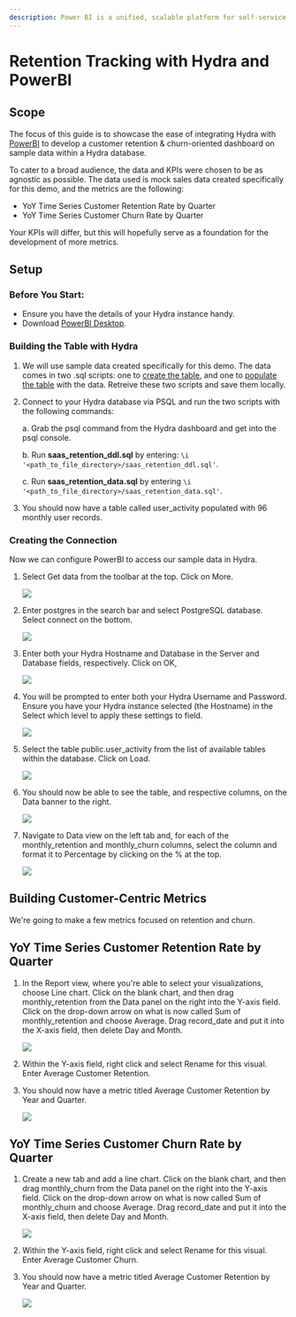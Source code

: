 ```yaml
---
description: Power BI is a unified, scalable platform for self-service and enterprise business intelligence (BI) created and maintained by Microsoft.
---
```


# Retention Tracking with Hydra and PowerBI

## Scope
The focus of this guide is to showcase the ease of integrating Hydra with [PowerBI](https://powerbi.microsoft.com/en-ca/) to develop a customer retention & churn-oriented dashboard on sample data within a Hydra database.

To cater to a broad audience, the data and KPIs were chosen to be as agnostic as possible. The data used is mock sales data created specifically for this demo, and the metrics are the following:

* YoY Time Series Customer Retention Rate by Quarter 
* YoY Time Series Customer Churn Rate by Quarter

Your KPIs will differ, but this will hopefully serve as a foundation for the development of more metrics.

## Setup

### Before You Start:
- Ensure you have the details of your Hydra instance handy.
- Download [PowerBI Desktop](https://powerbi.microsoft.com/en-us/desktop/).


### Building the Table with Hydra

1. We will use sample data created specifically for this demo. The data comes in two .sql scripts: one to [create the table](), and one to [populate the table]() with the data. Retreive these two scripts and save them locally.

2. Connect to your Hydra database via PSQL and run the two scripts with the following commands:

	a. Grab the psql command from the Hydra dashboard and get into the psql console.

	b. Run **saas_retention_ddl.sql** by entering: `\i '<path_to_file_directory>/saas_retention_ddl.sql'`.

    c. Run **saas_retention_data.sql** by entering `\i '<path_to_file_directory>/saas_retention_data.sql'`.

3. You should now have a table called user_activity populated with 96 monthly user records.


### Creating the Connection

Now we can configure PowerBI to access our sample data in Hydra.

1. Select Get data from the toolbar at the top. Click on More.

    ![](/.gitbook/assets/.saas-retention-powerbi/get_data_more.png)

2. Enter postgres in the search bar and select PostgreSQL database. Select connect on the bottom.

    ![](/.gitbook/assets/.saas-retention-powerbi/get_data_postgres.png)

3. Enter both your Hydra Hostname and Database in the Server and Database fields, respectively. Click on OK,

    ![](/.gitbook/assets/.saas-retention-powerbi/get_data_hydra_host_db.png)

4. You will be prompted to enter both your Hydra Username and Password. Ensure you have your Hydra instance selected (the Hostname) in the Select which level to apply these settings to field.

	![](/.gitbook/assets/.saas-retention-powerbi/get_data_hydra_username_password.png)

5. Select the table public.user_activity from the list of available tables within the database. Click on Load.

	![](/.gitbook/assets/.saas-retention-powerbi/select_table.png)

6. You should now be able to see the table, and respective columns, on the Data banner to the right.

	![](/.gitbook/assets/.saas-retention-powerbi/data_banner.png)

7. Navigate to Data view on the left tab and, for each of the monthly_retention and monthly_churn columns, select the column and format it to Percentage by clicking on the % at the top.

	![](/.gitbook/assets/.saas-retention-powerbi/format_percentage.png)


## **Building Customer-Centric Metrics**

We're going to make a few metrics focused on retention and churn.


## YoY Time Series Customer Retention Rate by Quarter
1. In the Report view, where you're able to select your visualizations, choose Line chart. Click on the blank chart, and then drag monthly_retention from the Data panel on the right into the Y-axis field. Click on the drop-down arrow on what is now called Sum of monthly_retention and choose Average. Drag record_date and put it into the X-axis field, then delete Day and Month. 

	![](/.gitbook/assets/.saas-retention-powerbi/yoy_time_series_quarter_retention_1.png)

2. Within the Y-axis field, right click and select Rename for this visual. Enter Average Customer Retention.

3. You should now have a metric titled Average Customer Retention by Year and Quarter.

	![](/.gitbook/assets/.saas-retention-powerbi/yoy_time_series_quarter_retention_2.png)

## YoY Time Series Customer Churn Rate by Quarter
1. Create a new tab and add a line chart. Click on the blank chart, and then drag monthly_churn from the Data panel on the right into the Y-axis field. Click on the drop-down arrow on what is now called Sum of monthly_churn and choose Average. Drag record_date and put it into the X-axis field, then delete Day and Month. 

	![](/.gitbook/assets/.saas-retention-powerbi/yoy_time_series_quarter_churn_1.png)

2. Within the Y-axis field, right click and select Rename for this visual. Enter Average Customer Churn.

3. You should now have a metric titled Average Customer Retention by Year and Quarter.

	![](/.gitbook/assets/.saas-retention-powerbi/yoy_time_series_quarter_churn_2.png)